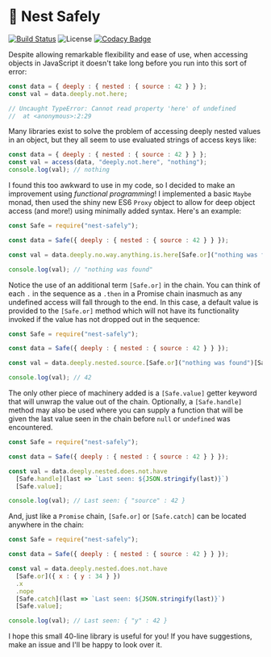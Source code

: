 # :link: Nest Safely
[![Build Status](https://travis-ci.org/kylehovey/nest-safely.svg?branch=master)](https://travis-ci.org/kylehovey/nest-safely)
![License](https://img.shields.io/packagist/l/doctrine/orm.svg)
[![Codacy Badge](https://api.codacy.com/project/badge/Grade/b64b72f66ab342ba8d9d7a3d8fba8576)](https://www.codacy.com/app/kylehovey/nest-safely?utm_source=github.com&amp;utm_medium=referral&amp;utm_content=kylehovey/nest-safely&amp;utm_campaign=Badge_Grade)

Despite allowing remarkable flexibility and ease of use, when accessing objects in JavaScript it doesn't take long before you run into this sort of error:

```JavaScript
const data = { deeply : { nested : { source : 42 } } };
const val = data.deeply.not.here;

// Uncaught TypeError: Cannot read property 'here' of undefined
//  at <anonymous>:2:29
```

Many libraries exist to solve the problem of accessing deeply nested values in an object, but they all seem to use evaluated strings of access keys like:

```JavaScript
const data = { deeply : { nested : { source : 42 } } };
const val = access(data, "deeply.not.here", "nothing");
console.log(val); // nothing
```

I found this too awkward to use in my code, so I decided to make an improvement using *functional programming*! I implemented a basic `Maybe` monad, then used the shiny new ES6 `Proxy` object to allow for deep object access (and more!) using minimally added syntax. Here's an example:

```JavaScript
const Safe = require("nest-safely");

const data = Safe({ deeply : { nested : { source : 42 } } });

const val = data.deeply.no.way.anything.is.here[Safe.or]("nothing was found")[Safe.value];

console.log(val); // "nothing was found"
```

Notice the use of an additional term `[Safe.or]` in the chain. You can think of each `.` in the sequence as a `.then` in a Promise chain inasmuch as any undefined access will fall through to the end. In this case, a default value is provided to the `[Safe.or]` method which will not have its functionality invoked if the value has not dropped out in the sequence:

```JavaScript
const Safe = require("nest-safely");

const data = Safe({ deeply : { nested : { source : 42 } } });

const val = data.deeply.nested.source.[Safe.or]("nothing was found")[Safe.value];

console.log(val); // 42
```

The only other piece of machinery added is a `[Safe.value]` getter keyword that will unwrap the value out of the chain. Optionally, a `[Safe.handle]` method may also be used where you can supply a function that will be given the last value seen in the chain before `null` or `undefined` was encountered.

```JavaScript
const Safe = require("nest-safely");

const data = Safe({ deeply : { nested : { source : 42 } } });

const val = data.deeply.nested.does.not.have
  [Safe.handle](last => `Last seen: ${JSON.stringify(last)}`)
  [Safe.value];

console.log(val); // Last seen: { "source" : 42 }
```

And, just like a `Promise` chain, `[Safe.or]` or `[Safe.catch]` can be located anywhere in the chain:

```JavaScript
const Safe = require("nest-safely");

const data = Safe({ deeply : { nested : { source : 42 } } });

const val = data.deeply.nested.does.not.have
  [Safe.or]({ x : { y : 34 } })
  .x
  .nope
  [Safe.catch](last => `Last seen: ${JSON.stringify(last)}`)
  [Safe.value];

console.log(val); // Last seen: { "y" : 42 }
```

I hope this small 40-line library is useful for you! If you have suggestions, make an issue and I'll be happy to look over it.
